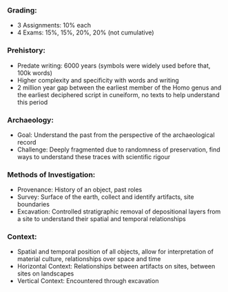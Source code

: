 ### Grading:
 - 3 Assignments: 10% each
 - 4 Exams: 15%, 15%, 20%, 20% (not cumulative)

### Prehistory:
 - Predate writing: 6000 years (symbols were widely used before that, 100k words)
 - Higher complexity and specificity with words and writing
 - 2 million year gap between the earliest member of the Homo genus and the earliest deciphered script in cuneiform, no texts to help understand this period

### Archaeology:
 - Goal: Understand the past from the perspective of the archaeological record
 - Challenge: Deeply fragmented due to randomness of preservation, find ways to understand these traces with scientific rigour

### Methods of Investigation:
 - Provenance: History of an object, past roles
 - Survey: Surface of the earth, collect and identify artifacts, site boundaries
 - Excavation: Controlled stratigraphic removal of depositional layers from a site to understand their spatial and temporal relationships

### Context:
 - Spatial and temporal position of all objects, allow for interpretation of material culture, relationships over space and time
 - Horizontal Context: Relationships between artifacts on sites, between sites on landscapes
 - Vertical Context: Encountered through excavation
